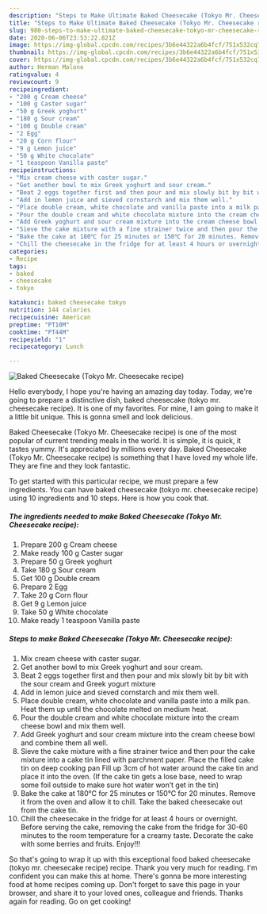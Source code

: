 ```yaml
---
description: "Steps to Make Ultimate Baked Cheesecake (Tokyo Mr. Cheesecake recipe)"
title: "Steps to Make Ultimate Baked Cheesecake (Tokyo Mr. Cheesecake recipe)"
slug: 980-steps-to-make-ultimate-baked-cheesecake-tokyo-mr-cheesecake-recipe
date: 2020-06-06T23:53:22.821Z
image: https://img-global.cpcdn.com/recipes/3b6e44322a6b4fcf/751x532cq70/baked-cheesecake-tokyo-mr-cheesecake-recipe-recipe-main-photo.jpg
thumbnail: https://img-global.cpcdn.com/recipes/3b6e44322a6b4fcf/751x532cq70/baked-cheesecake-tokyo-mr-cheesecake-recipe-recipe-main-photo.jpg
cover: https://img-global.cpcdn.com/recipes/3b6e44322a6b4fcf/751x532cq70/baked-cheesecake-tokyo-mr-cheesecake-recipe-recipe-main-photo.jpg
author: Herman Malone
ratingvalue: 4
reviewcount: 9
recipeingredient:
- "200 g Cream cheese"
- "100 g Caster sugar"
- "50 g Greek yoghurt"
- "180 g Sour cream"
- "100 g Double cream"
- "2 Egg"
- "20 g Corn flour"
- "9 g Lemon juice"
- "50 g White chocolate"
- "1 teaspoon Vanilla paste"
recipeinstructions:
- "Mix cream cheese with caster sugar."
- "Get another bowl to mix Greek yoghurt and sour cream."
- "Beat 2 eggs together first and then pour and mix slowly bit by bit with the sour cream and Greek yogurt mixture"
- "Add in lemon juice and sieved cornstarch and mix them well."
- "Place double cream, white chocolate and vanilla paste into a milk pan. Heat them up until the chocolate melted on medium heat."
- "Pour the double cream and white chocolate mixture into the cream cheese bowl and mix them well."
- "Add Greek yoghurt and sour cream mixture into the cream cheese bowl and combine them all well."
- "Sieve the cake mixture with a fine strainer twice and then pour the cake mixture into a cake tin lined with parchment paper. Place the filled cake tin on deep cooking pan Fill up 3cm of hot water around the cake tin and place it into the oven. (If the cake tin gets a lose base, need to wrap some foil outside to make sure hot water won’t get in the tin)"
- "Bake the cake at 180℃ for 25 minutes or 150℃ for 20 minutes. Remove it from the oven and allow it to chill. Take the baked cheesecake out from the cake tin."
- "Chill the cheesecake in the fridge for at least 4 hours or overnight. Before serving the cake, removing the cake from the fridge for 30-60 minutes to the room temperature for a creamy taste. Decorate the cake with some berries and fruits. Enjoy!!!"
categories:
- Recipe
tags:
- baked
- cheesecake
- tokyo

katakunci: baked cheesecake tokyo 
nutrition: 144 calories
recipecuisine: American
preptime: "PT10M"
cooktime: "PT44M"
recipeyield: "1"
recipecategory: Lunch

---
```



![Baked Cheesecake (Tokyo Mr. Cheesecake recipe)](https://img-global.cpcdn.com/recipes/3b6e44322a6b4fcf/751x532cq70/baked-cheesecake-tokyo-mr-cheesecake-recipe-recipe-main-photo.jpg)

Hello everybody, I hope you're having an amazing day today. Today, we're going to prepare a distinctive dish, baked cheesecake (tokyo mr. cheesecake recipe). It is one of my favorites. For mine, I am going to make it a little bit unique. This is gonna smell and look delicious.

Baked Cheesecake (Tokyo Mr. Cheesecake recipe) is one of the most popular of current trending meals in the world. It is simple, it is quick, it tastes yummy. It's appreciated by millions every day. Baked Cheesecake (Tokyo Mr. Cheesecake recipe) is something that I have loved my whole life. They are fine and they look fantastic.




To get started with this particular recipe, we must prepare a few ingredients. You can have baked cheesecake (tokyo mr. cheesecake recipe) using 10 ingredients and 10 steps. Here is how you cook that.

<!--inarticleads1-->

##### The ingredients needed to make Baked Cheesecake (Tokyo Mr. Cheesecake recipe):

1. Prepare 200 g Cream cheese
1. Make ready 100 g Caster sugar
1. Prepare 50 g Greek yoghurt
1. Take 180 g Sour cream
1. Get 100 g Double cream
1. Prepare 2 Egg
1. Take 20 g Corn flour
1. Get 9 g Lemon juice
1. Take 50 g White chocolate
1. Make ready 1 teaspoon Vanilla paste




<!--inarticleads2-->

##### Steps to make Baked Cheesecake (Tokyo Mr. Cheesecake recipe):

1. Mix cream cheese with caster sugar.
1. Get another bowl to mix Greek yoghurt and sour cream.
1. Beat 2 eggs together first and then pour and mix slowly bit by bit with the sour cream and Greek yogurt mixture
1. Add in lemon juice and sieved cornstarch and mix them well.
1. Place double cream, white chocolate and vanilla paste into a milk pan. Heat them up until the chocolate melted on medium heat.
1. Pour the double cream and white chocolate mixture into the cream cheese bowl and mix them well.
1. Add Greek yoghurt and sour cream mixture into the cream cheese bowl and combine them all well.
1. Sieve the cake mixture with a fine strainer twice and then pour the cake mixture into a cake tin lined with parchment paper. Place the filled cake tin on deep cooking pan Fill up 3cm of hot water around the cake tin and place it into the oven. (If the cake tin gets a lose base, need to wrap some foil outside to make sure hot water won’t get in the tin)
1. Bake the cake at 180℃ for 25 minutes or 150℃ for 20 minutes. Remove it from the oven and allow it to chill. Take the baked cheesecake out from the cake tin.
1. Chill the cheesecake in the fridge for at least 4 hours or overnight. Before serving the cake, removing the cake from the fridge for 30-60 minutes to the room temperature for a creamy taste. Decorate the cake with some berries and fruits. Enjoy!!!




So that's going to wrap it up with this exceptional food baked cheesecake (tokyo mr. cheesecake recipe) recipe. Thank you very much for reading. I'm confident you can make this at home. There's gonna be more interesting food at home recipes coming up. Don't forget to save this page in your browser, and share it to your loved ones, colleague and friends. Thanks again for reading. Go on get cooking!
